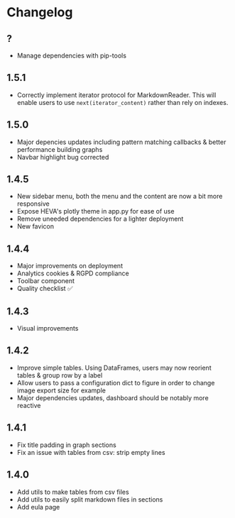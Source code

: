 # Changelog

## ?
- Manage dependencies with pip-tools

## 1.5.1
- Correctly implement iterator protocol for MarkdownReader. This will enable users to use `next(iterator_content)` rather than rely on indexes.

## 1.5.0

- Major depencies updates including pattern matching callbacks & better performance building graphs
- Navbar highlight bug corrected

## 1.4.5

- New sidebar menu, both the menu and the content are now a bit more responsive
- Expose HEVA's plotly theme in app.py for ease of use
- Remove uneeded dependencies for a lighter deployment
- New favicon

## 1.4.4

- Major improvements on deployment
- Analytics cookies & RGPD compliance
- Toolbar component
- Quality checklist :white_check_mark:

## 1.4.3

- Visual improvements

## 1.4.2

- Improve simple tables. Using DataFrames, users may now reorient tables & group row by a label
- Allow users to pass a configuration dict to figure in order to change image export size for example
- Major dependencies updates, dashboard should be notably more reactive

## 1.4.1

- Fix title padding in graph sections
- Fix an issue with tables from csv: strip empty lines

## 1.4.0

- Add utils to make tables from csv files
- Add utils to easily split markdown files in sections
- Add eula page
